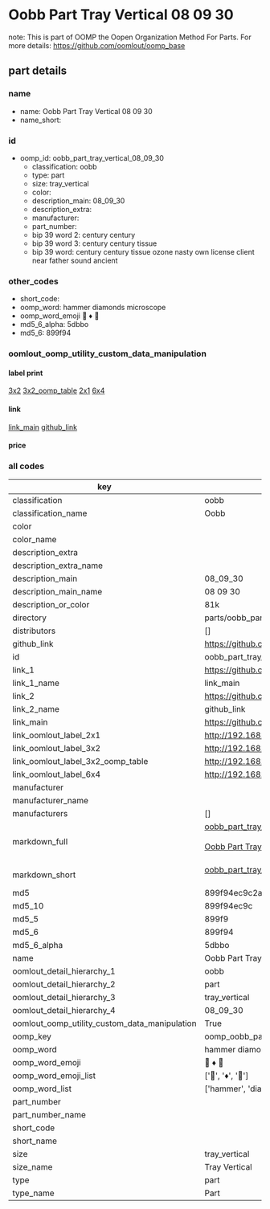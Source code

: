 # Oobb Part Tray Vertical 08 09 30  

note: This is part of OOMP the Oopen Organization Method For Parts. For more details: https://github.com/oomlout/oomp_base

##  part details





### name
* name: Oobb Part Tray Vertical 08 09 30
* name_short: 
### id
* oomp_id: oobb_part_tray_vertical_08_09_30
  * classification: oobb
  * type: part
  * size: tray_vertical
  * color: 
  * description_main: 08_09_30
  * description_extra: 
  * manufacturer: 
  * part_number: 
  * bip 39 word 2: century century
  * bip 39 word 3: century century tissue
  * bip 39 word: century century tissue ozone nasty own license client near father sound ancient

### other_codes
* short_code: 
* oomp_word: hammer diamonds microscope
* oomp_word_emoji :hammer: :diamonds: :microscope:
* md5_6_alpha: 5dbbo
* md5_6: 899f94






### oomlout_oomp_utility_custom_data_manipulation
#### label print
[3x2](http://192.168.1.245:1112/?label=oomp%205dbbo)
[3x2_oomp_table](http://192.168.1.107:1112/?label=oomp%205dbbo)
[2x1](http://192.168.1.242:1112/?label=oomp%205dbbo)
[6x4](http://192.168.1.55:1112/?label=oomp%205dbbo)    

#### link

[link_main](https://github.com/oomlout/oomlout_oomp_current_version_messy/tree/main/parts/oobb_part_tray_vertical_08_09_30) [github_link](https://github.com/oomlout/oomlout_oomp_part_src/tree/main/parts/oobb_part_tray_vertical_08_09_30)                             

#### price







### all codes 
| key | value |  
| --- | --- |  
| classification | oobb |  
| classification_name | Oobb |  
| color |  |  
| color_name |  |  
| description_extra |  |  
| description_extra_name |  |  
| description_main | 08_09_30 |  
| description_main_name | 08 09 30 |  
| description_or_color | 81k |  
| directory | parts/oobb_part_tray_vertical_08_09_30 |  
| distributors | [] |  
| github_link | https://github.com/oomlout/oomlout_oomp_part_src/tree/main/parts/oobb_part_tray_vertical_08_09_30 |  
| id | oobb_part_tray_vertical_08_09_30 |  
| link_1 | https://github.com/oomlout/oomlout_oomp_current_version_messy/tree/main/parts/oobb_part_tray_vertical_08_09_30 |  
| link_1_name | link_main |  
| link_2 | https://github.com/oomlout/oomlout_oomp_part_src/tree/main/parts/oobb_part_tray_vertical_08_09_30 |  
| link_2_name | github_link |  
| link_main | https://github.com/oomlout/oomlout_oomp_current_version_messy/tree/main/parts/oobb_part_tray_vertical_08_09_30 |  
| link_oomlout_label_2x1 | http://192.168.1.242:1112/?label=oomp%205dbbo |  
| link_oomlout_label_3x2 | http://192.168.1.245:1112/?label=oomp%205dbbo |  
| link_oomlout_label_3x2_oomp_table | http://192.168.1.107:1112/?label=oomp%205dbbo |  
| link_oomlout_label_6x4 | http://192.168.1.55:1112/?label=oomp%205dbbo |  
| manufacturer |  |  
| manufacturer_name |  |  
| manufacturers | [] |  
| markdown_full | [oobb_part_tray_vertical_08_09_30](https://github.com/oomlout/oomlout_oomp_current_version_messy/tree/main/parts/oobb_part_tray_vertical_08_09_30)<br>[](https://github.com/oomlout/oomlout_oomp_current_version_messy/tree/main/parts/oobb_part_tray_vertical_08_09_30)<br>[Oobb Part Tray Vertical 08 09 30](https://github.com/oomlout/oomlout_oomp_current_version_messy/tree/main/parts/oobb_part_tray_vertical_08_09_30)<br><br> |  
| markdown_short | [oobb_part_tray_vertical_08_09_30](https://github.com/oomlout/oomlout_oomp_current_version_messy/tree/main/parts/oobb_part_tray_vertical_08_09_30)<br><br> |  
| md5 | 899f94ec9c2ad026784999e9c589592b |  
| md5_10 | 899f94ec9c |  
| md5_5 | 899f9 |  
| md5_6 | 899f94 |  
| md5_6_alpha | 5dbbo |  
| name | Oobb Part Tray Vertical 08 09 30 |  
| oomlout_detail_hierarchy_1 | oobb |  
| oomlout_detail_hierarchy_2 | part |  
| oomlout_detail_hierarchy_3 | tray_vertical |  
| oomlout_detail_hierarchy_4 | 08_09_30 |  
| oomlout_oomp_utility_custom_data_manipulation | True |  
| oomp_key | oomp_oobb_part_tray_vertical_08_09_30 |  
| oomp_word | hammer diamonds microscope |  
| oomp_word_emoji | :hammer: :diamonds: :microscope: |  
| oomp_word_emoji_list | [':hammer:', ':diamonds:', ':microscope:'] |  
| oomp_word_list | ['hammer', 'diamonds', 'microscope'] |  
| part_number |  |  
| part_number_name |  |  
| short_code |  |  
| short_name |  |  
| size | tray_vertical |  
| size_name | Tray Vertical |  
| type | part |  
| type_name | Part |  
